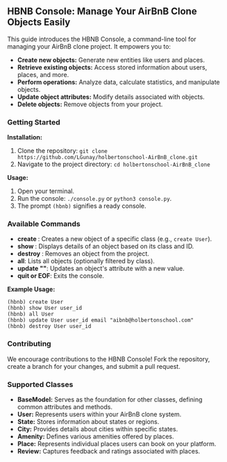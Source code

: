 ## HBNB Console: Manage Your AirBnB Clone Objects Easily

This guide introduces the HBNB Console, a command-line tool for managing your AirBnB clone project. It empowers you to:

* **Create new objects:** Generate new entities like users and places.
* **Retrieve existing objects:** Access stored information about users, places, and more.
* **Perform operations:** Analyze data, calculate statistics, and manipulate objects.
* **Update object attributes:** Modify details associated with objects.
* **Delete objects:** Remove objects from your project.

### Getting Started

**Installation:**

1. Clone the repository: `git clone https://github.com/LGunay/holbertonschool-AirBnB_clone.git`
2. Navigate to the project directory: `cd holbertonschool-AirBnB_clone`

**Usage:**

1. Open your terminal.
2. Run the console: `./console.py` or `python3 console.py`.
3. The prompt `(hbnb)` signifies a ready console.

### Available Commands

* **create <class name>**: Creates a new object of a specific class (e.g., `create User`).
* **show <class name> <id>**: Displays details of an object based on its class and ID.
* **destroy <class name> <id>**: Removes an object from the project.
* **all**: Lists all objects (optionally filtered by class).
* **update <class name> <id> <attribute name> "<attribute value>"**: Updates an object's attribute with a new value.
* **quit or EOF**: Exits the console.

**Example Usage:**

```
(hbnb) create User
(hbnb) show User user_id
(hbnb) all User
(hbnb) update User user_id email "aibnb@holbertonschool.com"
(hbnb) destroy User user_id
```

### Contributing

We encourage contributions to the HBNB Console! Fork the repository, create a branch for your changes, and submit a pull request.

### Supported Classes

* **BaseModel:** Serves as the foundation for other classes, defining common attributes and methods.
* **User:** Represents users within your AirBnB clone system.
* **State:** Stores information about states or regions.
* **City:** Provides details about cities within specific states.
* **Amenity:** Defines various amenities offered by places.
* **Place:** Represents individual places users can book on your platform.
* **Review:** Captures feedback and ratings associated with places.

